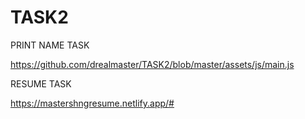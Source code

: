 # TASK2
PRINT NAME TASK

https://github.com/drealmaster/TASK2/blob/master/assets/js/main.js


RESUME TASK

https://mastershngresume.netlify.app/#
